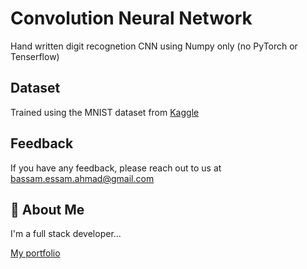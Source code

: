 # Convolution Neural Network

Hand written digit recognetion CNN using Numpy only (no PyTorch or Tenserflow)

## Dataset

Trained using the MNIST dataset from [Kaggle](https://www.kaggle.com/competitions/digit-recognizer)

## Feedback

If you have any feedback, please reach out to us at <bassam.essam.ahmad@gmail.com>

## 🚀 About Me

I'm a full stack developer...

[My portfolio](https://bassamahmad.netlify.app)
